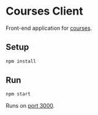 # Courses Client

Front-end application for [courses](https://github.com/operrathor/courses).

## Setup

```bash
npm install
```

## Run

```bash
npm start
```

Runs on [port 3000](http://localhost:3000/).
